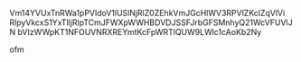 Vm14YVUxTnRWa1pPVldoV1lUSlNjRlZ0ZEhkVmJGcHlWV3RPVlZKclZqVlVi
RlpyVkcxS1YxTlljRlpTCmJFWXpWWHBDVDJSSFJrbGFSMnhyQ21WcVFUVlJN
bVIzWWpKT1NFOUVNRXREYmtKcFpWRTlQUW9LWlc1cAoKb2Ny

ofm